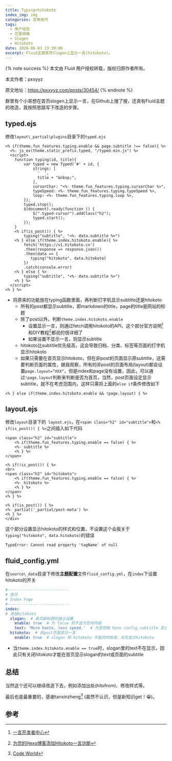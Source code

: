 ```yaml
---
title: Typing+hitokoto
index_img: img
categories: 实用技巧
tags:
  - 用户经验
  - 花里胡哨
  - Slogen
  - Hitokoto
date: 2020-06-03 23:30:00
excerpt: Fluid主题首页Slogen上显示一言(hitokoto)。
---
```


{% note success %}
本文由 Fluid 用户授权转载，版权归原作者所有。

本文作者：pxxyyz

原文地址：https://pxxyyz.com/posts/30454/
{% endnote %}

群里有个小哥想在首页slogen上显示一言，在Github上搜了搜，还真有Fluid主题的改造，我按照思路写下改造的步骤。

## typed.ejs

修改`layout\_partial\plugins`目录下的`typed.ejs`

```ejs
<% if(theme.fun_features.typing.enable && page.subtitle !== false){ %>
  <%- js_ex(theme.static_prefix.typed, "/typed.min.js") %>
  <script>
    function typing(id, title){
        var typed = new Typed('#' + id, {
            strings: [
              '  ',
              title + "&nbsp;",
            ],
            cursorChar: "<%- theme.fun_features.typing.cursorChar %>",
            typeSpeed: <%- theme.fun_features.typing.typeSpeed %>,
            loop: <%- theme.fun_features.typing.loop %>,
        });
        typed.stop();
        $(document).ready(function () {
            $(".typed-cursor").addClass("h2");
            typed.start();
        });
    }
    <% if(is_post()) { %>
        typing("subtitle", "<%- data.subtitle %>")
    <% } else if(theme.index.hitokoto.enable){ %>
        fetch('https://v1.hitokoto.cn')
        .then(response => response.json())
        .then(data => {
           typing("hitokoto", data.hitokoto)
        })
        .catch(console.error)
    <% } else { %>
        typing("subtitle", "<%- data.subtitle %>")
    <% } %>
  </script>
<% } %>
```

- 将原来的功能放在typing函数里面，再判断打字机显示subtitle还是hitokoto
  - 所有的post都显示subtitle，即markdown的title，page的title是网站的标题
  - 除了post以外，判断`theme.index.hitokoto.enable`
    - 设置显示一言，则通过fetch调用hitokoto的API，这个部分官方说明[^1]和DIY教程[^2]都说的很详细了
    - 如果设置不显示一言，则显示subtitle
  - hitokoto比subtitle优先级高，这会导致归档、分类、标签等页面的打字机显示hitokoto
  - 如果只需要在首页显示hitokoto，但在非post的页面显示原subtitle，这需要判断页面的属性，据我观察，所有的非post的页面布局(layout)都会设置`page.layout=”XXX“`，但是index和page没有设置，因此，可以通过`!page.layout`判断来判断是否为首页，当然，post页面设定显示subtitle，就不在考虑范围内，这样只需将上面的`else if`条件修改如下

```ejs
<% } else if(theme.index.hitokoto.enable && !page.layout) { %>
```

## layout.ejs

修改`layout`目录下的` layout.ejs`，在`<span class="h2" id="subtitle">`和`<% if(is_post()) { %>`之间插入如下代码

```ejs
<span class="h2" id="subtitle">
    <% if(theme.fun_features.typing.enable == false) { %>
    <%- subtitle %>
    <% } %>
</span>

<% if(!is_post()) { %>
<br>
<span class="h2" id="hitokoto">
    <% if(theme.fun_features.typing.enable == false) { %>
    <%- hitokoto %>
    <% } %>
</span>
<% } %>

<% if(is_post()) { %>
<%- partial('_partial/post-meta') %>
<% } %>
</div>
```
这个部分设置显示hitokoto的样式和位置，不设置这个会报关于`typing("hitokoto", data.hitokoto)`的错误

```
TypeError: Cannot read property 'tagName' of null
```

## fluid_config.yml

在`source\_data`目录下修改**主题配置**文件`fluid_config.yml`，在`index`下设置hitokoto的开关

```yaml
#---------------------------
# 首页
# Index Page
#---------------------------
index:
# 添加hitokoto
  slogan:  # 首页副标题的独立设置
    enable: true  # 为 false 则不显示任何内容
    text: 'More haste, less speed.'  # 为空则按 hexo config.subtitle 显示
  hitokoto:  # 非post页面显示一言
    enable: true  # slogan 和 hitokoto 不能同时启用，优先显示hitokoto
```

- 当`theme.index.hitokoto.enable == true`时，slogan里的text不在显示，因此只有关闭hitokoto才能在首页显示slogan的text或页面的subtitle

## 总结

当然这个还可以继续改造下去，例如添加出处(hitofrom)、修改样式等。

最后也是最重要的，感谢tanxinzheng[^3] (虽然不认识，但是新知识get！😁)。

## 参考

[^1]: [一言开发者中心](https://developer.hitokoto.cn/)
[^2]: [为您的Hexo博客添加Hitokoto一言功能](https://blog.bill.moe/add-hitokoto/)
[^3]: [Code World](http://tanxinzheng.github.io/)

